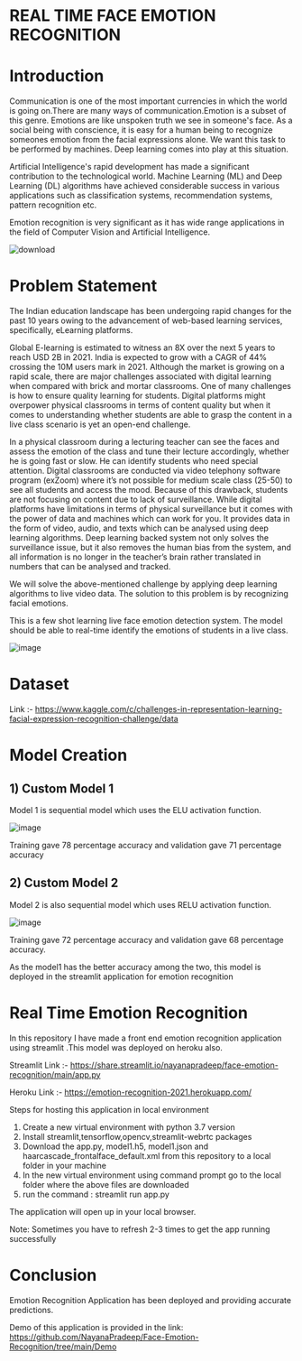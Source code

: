 # REAL TIME FACE EMOTION RECOGNITION


# Introduction

Communication is one of the most important currencies in which the world is going on.There are many ways of communication.Emotion is a subset of this genre. Emotions are like unspoken truth we see in someone's face. As a social being with conscience, it is easy for a human being to recognize someones emotion from the facial expressions alone.
We want this task to be performed by machines. Deep learning comes into play at this situation.

Artificial Intelligence's rapid development has made a significant contribution to the technological world. Machine Learning (ML) and Deep Learning (DL) algorithms have achieved considerable success in various applications such as classification systems, recommendation systems, pattern recognition etc. 


Emotion recognition is very significant as it has wide range applications in the field of Computer Vision and Artificial Intelligence.


 
![download](https://user-images.githubusercontent.com/88419896/146048598-362d373a-f5a8-42d1-8ade-5f5b282ccd3c.png)
 
 
 # Problem Statement
 
 The Indian education landscape has been undergoing rapid changes for the past 10 years owing to the advancement of web-based learning services, specifically, eLearning platforms.

Global E-learning is estimated to witness an 8X over the next 5 years to reach USD 2B in 2021. India is expected to grow with a CAGR of 44% crossing the 10M users mark in 2021. Although the market is growing on a rapid scale, there are major challenges associated with digital learning when compared with brick and mortar classrooms. One of many challenges is how to ensure quality learning for students. Digital platforms might overpower physical classrooms in terms of content quality but when it comes to understanding whether students are able to grasp the content in a live class scenario is yet an open-end challenge.

In a physical classroom during a lecturing teacher can see the faces and assess the emotion of the class and tune their lecture accordingly, whether he is going fast or slow. He can identify students who need special attention. Digital classrooms are conducted via video telephony software program (exZoom) where it’s not possible for medium scale class (25-50) to see all students and access the mood. Because of this drawback, students are not focusing on content due to lack of surveillance. While digital platforms have limitations in terms of physical surveillance but it comes with the power of data and machines which can work for you. It provides data in the form of video, audio, and texts which can be analysed using deep learning algorithms. Deep learning backed system not only solves the surveillance issue, but it also removes the human bias from the system, and all information is no longer in the teacher’s brain rather translated in numbers that can be analysed and tracked.


We will solve the above-mentioned challenge by applying deep learning algorithms to live video data. The solution to this problem is by recognizing facial emotions.

This is a few shot learning live face emotion detection system. The model should be able to real-time identify the emotions of students in a live class.

![image](https://user-images.githubusercontent.com/88419896/146051028-83114199-a076-4954-9744-1a4fdd941ab8.png)

# Dataset

Link :- https://www.kaggle.com/c/challenges-in-representation-learning-facial-expression-recognition-challenge/data


# Model Creation

## 1) Custom Model 1

Model 1 is sequential model which uses the ELU activation function.

![image](https://user-images.githubusercontent.com/88419896/146051656-228ea429-ea80-4d0c-ac06-2536a13bd902.png)

Training gave 78 percentage accuracy and validation gave 71 percentage accuracy


## 2) Custom Model 2

Model 2 is also sequential model which uses RELU activation function.

![image](https://user-images.githubusercontent.com/88419896/146051721-39e23d3e-3822-488d-8f1a-30404c7988b3.png)

Training gave 72 percentage accuracy and validation gave 68 percentage accuracy.

As the model1 has the better accuracy among the two, this model is deployed in the streamlit application for emotion recognition


# Real Time Emotion Recognition

In this repository I have made a front end emotion recognition application using streamlit .This model was deployed on heroku also.

Streamlit Link :- https://share.streamlit.io/nayanapradeep/face-emotion-recognition/main/app.py

Heroku Link :- https://emotion-recognition-2021.herokuapp.com/


Steps for hosting this application in local environment
1) Create a new virtual environment with python 3.7 version
2) Install streamlit,tensorflow,opencv,streamlit-webrtc packages 
3) Download the app.py, model1.h5, model1.json and haarcascade_frontalface_default.xml from this repository to a local folder in your machine
4) In the new virtual environment using command prompt go to the local folder where the above files are downloaded
5) run the command : streamlit run app.py

The application will open up in your local browser.

Note: Sometimes you have to refresh 2-3 times to get the app running successfully


# Conclusion

Emotion Recognition Application has been deployed and providing accurate predictions.

Demo of this application is provided in the link: https://github.com/NayanaPradeep/Face-Emotion-Recognition/tree/main/Demo






